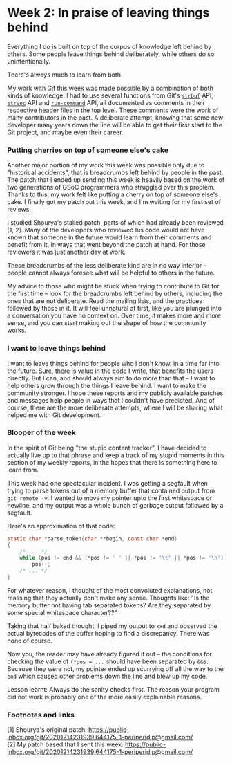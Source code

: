 # Week 2: In praise of leaving things behind

Everything I do is built on top of the corpus of knowledge left behind by others. Some people leave things behind deliberately, while others do so unintentionally.

There's always much to learn from both.

My work with Git this week was made possible by a combination of both kinds of knowledge. I had to use several functions from Git's [`strbuf`](https://github.com/git/git/blob/v2.32.0/strbuf.h) API, [`strvec`](https://github.com/git/git/blob/v2.32.0/strvec.h) API and [`run-command`](https://github.com/git/git/blob/v2.32.0/run-command.h) API, all documented as comments in their respective header files in the top level. These comments were the work of many contributors in the past. A deliberate attempt, knowing that some new developer many years down the line will be able to get their first start to the Git project, and maybe even their career.

### Putting cherries on top of someone else's cake

Another major portion of my work this week was possible only due to "historical accidents", that is breadcrumbs left behind by people in the past. The patch that I ended up sending this week is heavily based on the work of two generations of GSoC programmers who struggled over this problem. Thanks to this, my work felt like putting a cherry on top of someone else's cake. I finally got my patch out this week, and I'm waiting for my first set of reviews.

I studied Shourya's stalled patch, parts of which had already been reviewed [1, 2]. Many of the developers who reviewed his code would not have known that someone in the future would learn from their comments and benefit from it, in ways that went beyond the patch at hand. For those reviewers it was just another day at work.

These breadcrumbs of the less deliberate kind are in no way inferior – people cannot always foresee what will be helpful to others in the future.

My advice to those who might be stuck when trying to contribute to Git for the first time – look for the breadcrumbs left behind by others, including the ones that are not deliberate. Read the mailing lists, and the practices followed by those in it. It will feel unnatural at first, like you are plunged into a conversation you have no context on. Over time, it makes more and more sense, and you can start making out the shape of how the community works.

### I want to leave things behind

I want to leave things behind for people who I don't know, in a time far into the future. Sure, there is value in the code I write, that benefits the users directly. But I can, and should always aim to do more than that – I want to help others grow through the things I leave behind. I want to make the community stronger. I hope these reports and my publicly available patches and messages help people in ways that I couldn't have predicted. And of course, there are the more deliberate attempts, where I will be sharing what helped me with Git development.

### Blooper of the week

In the spirit of Git being "the stupid content tracker", I have decided to actually live up to that phrase and keep a track of my stupid moments in this section of my weekly reports, in the hopes that there is something here to learn from.

This week had one spectacular incident. I was getting a segfault when trying to parse tokens out of a memory buffer that contained output from `git remote -v`. I wanted to move my pointer upto the first whitespace or newline, and my output was a whole bunch of garbage output followed by a segfault.

Here's an approximation of that code:
```c
static char *parse_token(char **begin, const char *end)
{
	/* ... */
	while (pos != end && (*pos != ' ' || *pos != '\t' || *pos != '\n'))
		pos++;
 	/* ... */
}
```

For whatever reason, I thought of the most convoluted explanations, not realising that they actually don't make any sense. Thoughts like: "Is the memory buffer not having tab separated tokens? Are they separated by some special whitespace character??"

Taking that half baked thought, I piped my output to `xxd` and observed the actual bytecodes of the buffer hoping to find a discrepancy. There was none of course.

Now you, the reader may have already figured it out – the conditions for checking the value of `(*pos = ...` should have been separated by `&&`s. Because they were not, my pointer ended up scurrying off all the way to the `end` which caused other problems down the line and blew up my code.

Lesson learnt: Always do the sanity checks first. The reason your program did not work is probably one of the more easily explainable reasons.


### Footnotes and links

[1] Shourya's original patch: https://public-inbox.org/git/20201214231939.644175-1-periperidip@gmail.com/  
[2] My patch based that I sent this week: https://public-inbox.org/git/20201214231939.644175-1-periperidip@gmail.com/  
